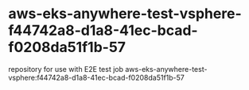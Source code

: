 # aws-eks-anywhere-test-vsphere-f44742a8-d1a8-41ec-bcad-f0208da51f1b-57
repository for use with E2E test job aws-eks-anywhere-test-vsphere:f44742a8-d1a8-41ec-bcad-f0208da51f1b-57
